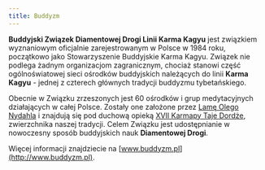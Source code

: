 ```yaml
---
title: Buddyzm
---
```


**Buddyjski Związek Diamentowej Drogi Linii Karma Kagyu** jest związkiem wyznaniowym oficjalnie zarejestrowanym w Polsce w 1984 roku, początkowo jako Stowarzyszenie Buddyjskie Karma Kagyu. Związek nie podlega żadnym organizacjom zagranicznym, chociaż stanowi część ogólnoświatowej sieci ośrodków buddyjskich należących do linii **Karma Kagyu** - jednej z czterech głównych tradycji buddyzmu tybetańskiego.

Obecnie w Związku zrzeszonych jest 60 ośrodków i grup medytacyjnych działających w całej Polsce. Zostały one założone przez [Lamę Olego Nydahla](http://www.lama-ole.pl/) i znajdują się pod duchową opieką [XVII Karmapy Taje Dordże](http://www.karmapa.pl/), zwierzchnika naszej tradycji. Celem Związku jest udostępnianie w nowoczesny sposób buddyjskich nauk **Diamentowej Drogi**.

Więcej informacji znajdziecie na [www.buddyzm.pl](http://www.buddyzm.pl).

